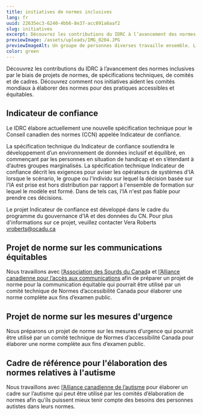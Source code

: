 ```yaml
---
title: initiatives de normes inclusives
lang: fr
uuid: 22635ec3-6240-4bb6-8e37-acc891a6aaf2
slug: initiatives
excerpt: Découvrez les contributions du IDRC à l’avancement des normes inclusives par le biais de projets de normes, de spécifications techniques, de comités et de cadres. Découvrez comment nos initiatives aident les comités mondiaux à élaborer des normes pour des pratiques accessibles et équitables.
previewImage: /assets/uploads/IMG_0204.JPG
previewImageAlt: Un groupe de personnes diverses travaille ensemble. L'une d'entre elles utilise un scooter.
color: green
---
```

Découvrez les contributions du IDRC à l’avancement des normes inclusives par le biais de projets de normes, de spécifications techniques, de comités et de cadres. Découvrez comment nos initiatives aident les comités mondiaux à élaborer des normes pour des pratiques accessibles et équitables.

## Indicateur de confiance

Le IDRC élabore actuellement une nouvelle spécification technique pour le Conseil canadien des normes (CCN) appelée Indicateur de confiance.

La spécification technique du Indicateur de confiance soutiendra le développement d’un environnement de données inclusif et équilibré, en commençant par les personnes en situation de handicap et en s’étendant à d’autres groupes marginalisés. La spécification technique Indicateur de confiance décrit les exigences pour aviser les opérateurs de systèmes d'IA lorsque le scénario, le groupe ou l'individu sur lequel la décision basée sur l'IA est prise est hors distribution par rapport à l'ensemble de formation sur lequel le modèle est formé. Dans de tels cas, l’IA n'est pas fiable pour prendre ces décisions.

Le projet Indicateur de confiance est développé dans le cadre du programme du gouvernance d'IA et des données du CN. Pour plus d'informations sur ce projet, veuillez contacter Vera Roberts [vroberts@ocadu.ca](mailto:vroberts@ocadu.ca)

## Projet de norme sur les communications équitables

Nous travaillons avec [l’Association des Sourds du Canad](https://cad-asc.ca/fr/)a et [l’Alliance canadienne pour l’accès aux communications](https://www.cdacanada.com/fr/) afin de préparer un projet de norme pour la communication équitable qui pourrait être utilisé par un comité technique de Normes d’accessibilité Canada pour élaborer une norme complète aux fins d’examen public.

## Projet de norme sur les mesures d'urgence

Nous préparons un projet de norme sur les mesures d’urgence qui pourrait être utilisé par un comité technique de Normes d’accessibilité Canada pour élaborer une norme complète aux fins d’examen public.

## Cadre de référence pour l'élaboration des normes relatives à l'autisme

Nous travaillons avec [l’Alliance canadienne de l’autisme](https://autismalliance.ca/fr/17786/) pour élaborer un cadre sur l’autisme qui peut être utilisé par les comités d’élaboration de normes afin qu’ils puissent mieux tenir compte des besoins des personnes autistes dans leurs normes.
